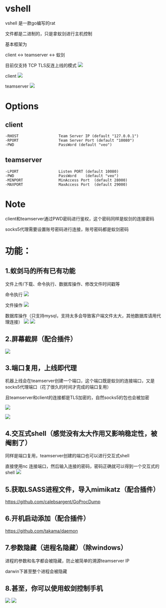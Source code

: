 # vshell
vshell 是一款go编写的rat 

文件都是二进制的，只是拿蚁剑进行主机控制

基本框架为

client <-> teamserver <-> 蚁剑

目前仅支持 TCP TLS反连上线的模式
![](img/README/2021-09-23-11-43-00.png)

client
![](img/README/2021-09-23-11-44-54.png)

teamserver
![](img/README/2021-09-23-11-44-31.png)

# Options
## client
```
-RHOST                  Team Server IP (default "127.0.0.1")
-RPORT                  Team Server Port (default "10080")
-PWD                    PassWord (default "veo")
```
## teamserver

```
-LPORT                  Listen PORT (default 10080)
-PWD                    PassWord    (default "veo")
-MINPORT                MinAccess Port  (default 28000)
-MAXPORT                MaxAccess Port  (default 29000)
```
# Note
client和teamserver通过PWD密码进行鉴权，这个密码同样是蚁剑的连接密码

socks5代理需要设置账号密码进行连接，账号密码都是蚁剑密码

# 功能：

## 1.蚁剑马的所有已有功能

文件上传/下载、命令执行、数据库操作、修改文件时间戳等

命令执行
![](img/README/2021-09-21-18-11-15.png)

文件操作
![](img/README/2021-09-21-18-11-43.png)

数据库操作（只支持mysql，支持太多会导致客户端文件太大，其他数据库请用代理连接）
![](img/README/2021-09-21-18-13-09.png)
![](img/README/2021-09-21-18-13-59.png)

## 2.屏幕截屏（配合插件）
![](img/README/2021-09-24-15-31-15.png)

## 3.端口复用，上线即代理

机器上线会在teamserver创建一个端口，这个端口既是蚁剑的连接端口，又是socks5代理端口（花了很久的时间才完成的端口复用）

且teamserver和client的连接都是TLS加密的，自然socks5的包也会被加密

![](img/README/2021-09-23-11-38-30.png)

![](img/README/2021-09-23-11-36-28.png)


## 4.交互式shell（感觉没有太大作用又影响稳定性，被阉割了）

同样是端口复用，teamserver创建的端口也可以进行交互式shell

直接使用nc 连接端口，然后输入连接的密码，密码正确就可以得到一个交互式的shell
![](img/README/2021-09-25-00-53-24.png)

## 5.获取LSASS进程文件，导入mimikatz（配合插件）

https://github.com/calebsargent/GoProcDump

## 6.开机启动添加（配合插件）
https://github.com/takama/daemon


## 7.参数隐藏（进程名隐藏）（除windows）

进程的参数和名字都会被隐藏，防止被简单的溯源teamserver IP

darwin下甚至整个进程会被隐藏

## 8.甚至，你可以使用蚁剑控制手机

![](img/README/2021-09-24-15-48-50.png)
![](img/README/2021-09-24-15-49-23.png)
